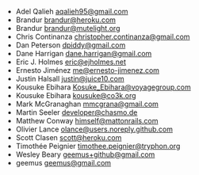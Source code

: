 * Adel Qalieh <aqalieh95@gmail.com>
* Brandur <brandur@heroku.com>
* Brandur <brandur@mutelight.org>
* Chris Continanza <christopher.continanza@gmail.com>
* Dan Peterson <dpiddy@gmail.com>
* Dane Harrigan <dane.harrigan@gmail.com>
* Eric J. Holmes <eric@ejholmes.net>
* Ernesto Jiménez <me@ernesto-jimenez.com>
* Justin Halsall <justin@juice10.com>
* Kousuke Ebihara <Kosuke_Ebihara@voyagegroup.com>
* Kousuke Ebihara <kousuke@co3k.org>
* Mark McGranaghan <mmcgrana@gmail.com>
* Martin Seeler <developer@chasmo.de>
* Matthew Conway <himself@mattonrails.com>
* Olivier Lance <olance@users.noreply.github.com>
* Scott Clasen <scott@heroku.com>
* Timothée Peignier <timothee.peignier@tryphon.org>
* Wesley Beary <geemus+github@gmail.com>
* geemus <geemus@gmail.com>